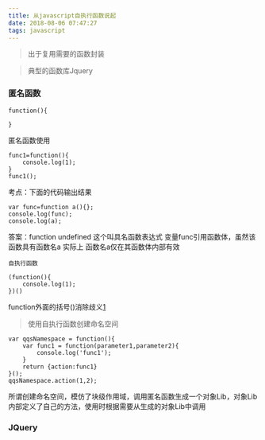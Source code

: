 ```yaml
---
title: 从javascript自执行函数说起
date: 2018-08-06 07:47:27
tags: javascript
---
```

 > 出于复用需要的函数封装

 > 典型的函数库Jquery

### 匿名函数
```
function(){

}
```
匿名函数使用
```
func1=function(){
    console.log(1);
}
func1();
```
考点：下面的代码输出结果
```
var func=function a(){};
console.log(func);
console.log(a);
```
答案：function undefined
这个叫具名函数表达式
变量func引用函数体，虽然该函数具有函数名a 实际上 函数名a仅在其函数体内部有效


    自执行函数
```
(function(){
    console.log(1);
})()
```
function外面的括号()消除歧义[1](https://blog.csdn.net/limlimlim/article/details/9198111 )
>使用自执行函数创建命名空间
```
var qqsNamespace = function(){
    var func1 = function(parameter1,parameter2){
        console.log('func1');
    }
    return {action:func1}
}();
qqsNamespace.action(1,2);
```
所谓创建命名空间，模仿了块级作用域，调用匿名函数生成一个对象Lib，对象Lib内部定义了自己的方法，使用时根据需要从生成的对象Lib中调用

 ### JQuery

